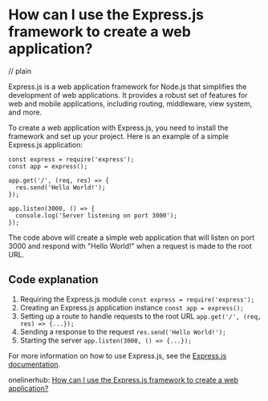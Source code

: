 # How can I use the Express.js framework to create a web application?
// plain

Express.js is a web application framework for Node.js that simplifies the development of web applications. It provides a robust set of features for web and mobile applications, including routing, middleware, view system, and more.

To create a web application with Express.js, you need to install the framework and set up your project. Here is an example of a simple Express.js application:

```
const express = require('express');
const app = express();

app.get('/', (req, res) => {
  res.send('Hello World!');
});

app.listen(3000, () => {
  console.log('Server listening on port 3000');
});
```

The code above will create a simple web application that will listen on port 3000 and respond with "Hello World!" when a request is made to the root URL.

## Code explanation

1. Requiring the Express.js module `const express = require('express');`
2. Creating an Express.js application instance `const app = express();`
3. Setting up a route to handle requests to the root URL `app.get('/', (req, res) => {...});`
4. Sending a response to the request `res.send('Hello World!');`
5. Starting the server `app.listen(3000, () => {...});`

For more information on how to use Express.js, see the [Express.js documentation](https://expressjs.com/en/guide/routing.html).

onelinerhub: [How can I use the Express.js framework to create a web application?](https://onelinerhub.com/expressjs/how-can-i-use-the-express-js-framework-to-create-a-web-application)